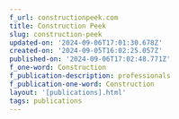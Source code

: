 ```yaml
---
f_url: constructionpeek.com
title: Construction Peek
slug: construction-peek
updated-on: '2024-09-06T17:01:30.678Z'
created-on: '2024-09-05T16:02:25.057Z'
published-on: '2024-09-06T17:02:48.771Z'
f_one-word: Construction
f_publication-description: professionals
f_publication-one-word: Construction
layout: '[publications].html'
tags: publications
---
```



